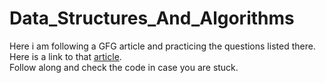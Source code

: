 # Data_Structures_And_Algorithms
Here i am following a GFG article and practicing the questions listed there.<br>
Here is a link to that <a href="https://www.geeksforgeeks.org/must-do-coding-questions-for-companies-like-amazon-microsoft-adobe/" target="_blank">article</a>.
<br>
Follow along and check the code in case you are stuck.

